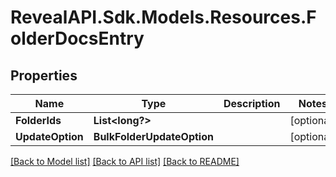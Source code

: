 # RevealAPI.Sdk.Models.Resources.FolderDocsEntry
## Properties

Name | Type | Description | Notes
------------ | ------------- | ------------- | -------------
**FolderIds** | **List&lt;long?&gt;** |  | [optional] 
**UpdateOption** | **BulkFolderUpdateOption** |  | [optional] 

[[Back to Model list]](../README.md#documentation-for-models) [[Back to API list]](../README.md#documentation-for-api-endpoints) [[Back to README]](../README.md)

